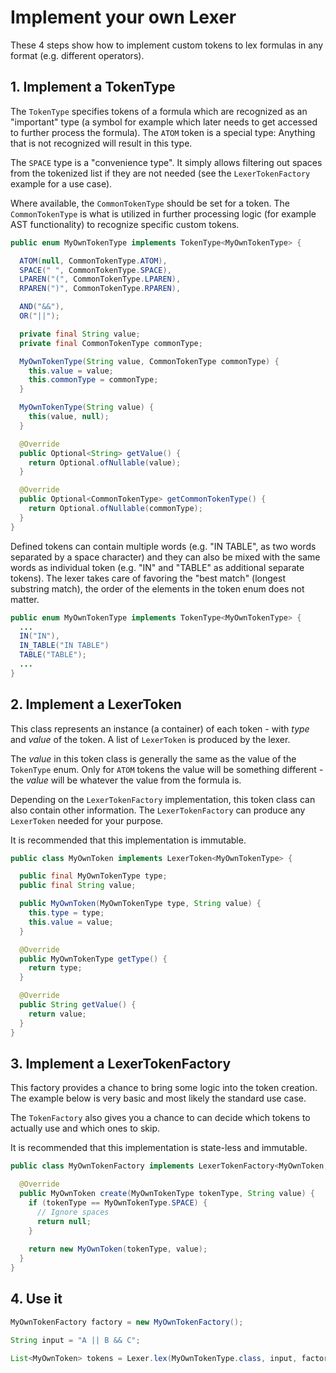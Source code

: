 # Implement your own Lexer

These 4 steps show how to implement custom tokens to lex formulas in any format (e.g. different operators).


## 1. Implement a TokenType

The `TokenType` specifies tokens of a formula which are recognized as an "important" type 
(a symbol for example which later needs to get accessed to further process the formula). 
The `ATOM` token is a special type: Anything that is not recognized will result in this type.

The `SPACE` type is a "convenience type". It simply allows filtering out spaces from the 
tokenized list if they are not needed (see the `LexerTokenFactory` example for a use case).

Where available, the `CommonTokenType` should be set for a token. The `CommonTokenType`
is what is utilized in further processing logic (for example AST functionality) to 
recognize specific custom tokens.


```java
public enum MyOwnTokenType implements TokenType<MyOwnTokenType> {

  ATOM(null, CommonTokenType.ATOM),
  SPACE(" ", CommonTokenType.SPACE),
  LPAREN("(", CommonTokenType.LPAREN),
  RPAREN(")", CommonTokenType.RPAREN),

  AND("&&"),
  OR("||");

  private final String value;
  private final CommonTokenType commonType;

  MyOwnTokenType(String value, CommonTokenType commonType) {
    this.value = value;
    this.commonType = commonType;
  }

  MyOwnTokenType(String value) {
    this(value, null);
  }

  @Override
  public Optional<String> getValue() {
    return Optional.ofNullable(value);
  }

  @Override
  public Optional<CommonTokenType> getCommonTokenType() {
    return Optional.ofNullable(commonType);
  }
}
```

Defined tokens can contain multiple words (e.g. "IN TABLE", as two words separated by a space character) 
and they can also be mixed with the same words as individual token (e.g. "IN" and "TABLE" as additional 
separate tokens). The lexer takes care of favoring the "best match" (longest substring match), the 
order of the elements in the token enum does not matter.

```java
public enum MyOwnTokenType implements TokenType<MyOwnTokenType> {
  ...
  IN("IN"),
  IN_TABLE("IN TABLE")
  TABLE("TABLE");
  ...
}
```


## 2. Implement a LexerToken

This class represents an instance (a container) of each token - with *type* and *value* of the token. 
A list of `LexerToken` is produced by the lexer.

The *value* in this token class is generally the same as the value of the `TokenType` enum. Only 
for `ATOM` tokens the value will be something different - the *value* will be whatever the value 
from the formula is.

Depending on the `LexerTokenFactory` implementation, this token class can also contain other 
information. The `LexerTokenFactory` can produce any `LexerToken` needed for your purpose.

It is recommended that this implementation is immutable.


```java
public class MyOwnToken implements LexerToken<MyOwnTokenType> {

  public final MyOwnTokenType type;
  public final String value;

  public MyOwnToken(MyOwnTokenType type, String value) {
    this.type = type;
    this.value = value;
  }

  @Override
  public MyOwnTokenType getType() {
    return type;
  }

  @Override
  public String getValue() {
    return value;
  }
}
```


## 3. Implement a LexerTokenFactory

This factory provides a chance to bring some logic into the token creation. The example below is 
very basic and most likely the standard use case.

The `TokenFactory` also gives you a chance to can decide which tokens to actually use and which 
ones to skip.

It is recommended that this implementation is state-less and immutable.

```java
public class MyOwnTokenFactory implements LexerTokenFactory<MyOwnToken, MyOwnTokenType> {

  @Override
  public MyOwnToken create(MyOwnTokenType tokenType, String value) {
    if (tokenType == MyOwnTokenType.SPACE) {
      // Ignore spaces
      return null;
    }
    
    return new MyOwnToken(tokenType, value);
  }
}
```


## 4. Use it


```java
MyOwnTokenFactory factory = new MyOwnTokenFactory();

String input = "A || B && C";

List<MyOwnToken> tokens = Lexer.lex(MyOwnTokenType.class, input, factory);
```


